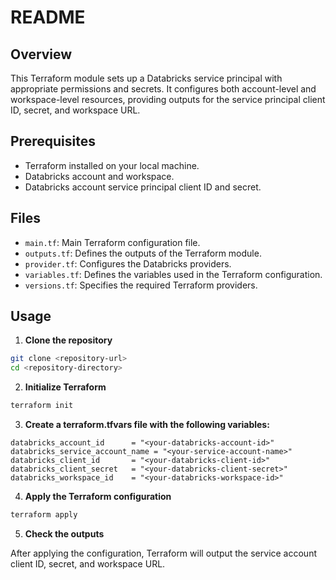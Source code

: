 # README

## Overview

This Terraform module sets up a Databricks service principal with appropriate permissions and secrets. It configures both account-level and workspace-level resources, providing outputs for the service principal client ID, secret, and workspace URL.

## Prerequisites

- Terraform installed on your local machine.
- Databricks account and workspace.
- Databricks account service principal client ID and secret.

## Files

- `main.tf`: Main Terraform configuration file.
- `outputs.tf`: Defines the outputs of the Terraform module.
- `provider.tf`: Configures the Databricks providers.
- `variables.tf`: Defines the variables used in the Terraform configuration.
- `versions.tf`: Specifies the required Terraform providers.

## Usage

1. **Clone the repository**

```sh
git clone <repository-url>
cd <repository-directory>
```

2. **Initialize Terraform**

```sh
terraform init
```

3. **Create a terraform.tfvars file with the following variables:**

```hcl
databricks_account_id      = "<your-databricks-account-id>"
databricks_service_account_name = "<your-service-account-name>"
databricks_client_id       = "<your-databricks-client-id>"
databricks_client_secret   = "<your-databricks-client-secret>"
databricks_workspace_id    = "<your-databricks-workspace-id>"
```

4. **Apply the Terraform configuration**

```sh
terraform apply
```

5. **Check the outputs**
   
After applying the configuration, Terraform will output the service account client ID, secret, and workspace URL.


